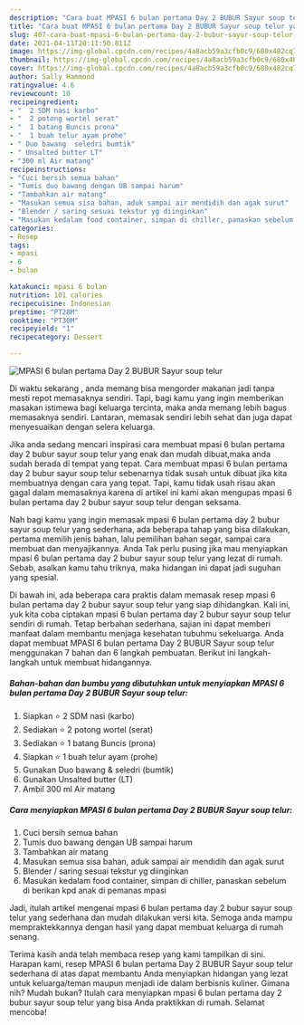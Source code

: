 ```yaml
---
description: "Cara buat MPASI 6 bulan pertama Day 2 BUBUR Sayur soup telur yang lezat Untuk Jualan"
title: "Cara buat MPASI 6 bulan pertama Day 2 BUBUR Sayur soup telur yang lezat Untuk Jualan"
slug: 407-cara-buat-mpasi-6-bulan-pertama-day-2-bubur-sayur-soup-telur-yang-lezat-untuk-jualan
date: 2021-04-11T20:11:50.811Z
image: https://img-global.cpcdn.com/recipes/4a8acb59a3cfb0c9/680x482cq70/mpasi-6-bulan-pertama-day-2-bubur-sayur-soup-telur-foto-resep-utama.jpg
thumbnail: https://img-global.cpcdn.com/recipes/4a8acb59a3cfb0c9/680x482cq70/mpasi-6-bulan-pertama-day-2-bubur-sayur-soup-telur-foto-resep-utama.jpg
cover: https://img-global.cpcdn.com/recipes/4a8acb59a3cfb0c9/680x482cq70/mpasi-6-bulan-pertama-day-2-bubur-sayur-soup-telur-foto-resep-utama.jpg
author: Sally Hammond
ratingvalue: 4.6
reviewcount: 10
recipeingredient:
- "  2 SDM nasi karbo"
- "  2 potong wortel serat"
- "  1 batang Buncis prona"
- "  1 buah telur ayam prohe"
- " Duo bawang  seledri bumtik"
- " Unsalted butter LT"
- "300 ml Air matang"
recipeinstructions:
- "Cuci bersih semua bahan"
- "Tumis duo bawang dengan UB sampai harum"
- "Tambahkan air matang"
- "Masukan semua sisa bahan, aduk sampai air mendidih dan agak surut"
- "Blender / saring sesuai tekstur yg diinginkan"
- "Masukan kedalam food container, simpan di chiller, panaskan sebelum di berikan kpd anak di pemanas mpasi"
categories:
- Resep
tags:
- mpasi
- 6
- bulan

katakunci: mpasi 6 bulan 
nutrition: 101 calories
recipecuisine: Indonesian
preptime: "PT28M"
cooktime: "PT30M"
recipeyield: "1"
recipecategory: Dessert

---
```



![MPASI 6 bulan pertama Day 2 BUBUR Sayur soup telur](https://img-global.cpcdn.com/recipes/4a8acb59a3cfb0c9/680x482cq70/mpasi-6-bulan-pertama-day-2-bubur-sayur-soup-telur-foto-resep-utama.jpg)

Di waktu  sekarang , anda memang bisa mengorder makanan jadi tanpa mesti repot memasaknya sendiri. Tapi, bagi kamu yang ingin memberikan masakan istimewa bagi keluarga tercinta, maka anda memang lebih bagus memasaknya sendiri. Lantaran, memasak sendiri lebih sehat dan juga dapat menyesuaikan dengan selera keluarga.

Jika anda sedang mencari inspirasi cara membuat mpasi 6 bulan pertama day 2 bubur sayur soup telur yang enak dan mudah dibuat,maka anda sudah berada di tempat yang tepat. Cara membuat mpasi 6 bulan pertama day 2 bubur sayur soup telur  sebenarnya tidak susah untuk dibuat jika kita membuatnya dengan cara yang tepat. Tapi, kamu tidak usah risau akan gagal dalam memasaknya 
karena di artikel ini kami akan mengupas mpasi 6 bulan pertama day 2 bubur sayur soup telur dengan seksama.  



Nah bagi kamu yang ingin memasak mpasi 6 bulan pertama day 2 bubur sayur soup telur yang sederhana, ada beberapa tahap yang bisa dilakukan, pertama memilih jenis bahan, lalu pemilihan bahan segar, sampai cara membuat dan menyajikannya. Anda Tak perlu pusing jika mau menyiapkan mpasi 6 bulan pertama day 2 bubur sayur soup telur yang lezat di rumah. Sebab, asalkan kamu  tahu triknya, maka hidangan ini dapat jadi suguhan yang spesial.

Di bawah ini, ada beberapa cara praktis  dalam memasak resep mpasi 6 bulan pertama day 2 bubur sayur soup telur yang siap dihidangkan. Kali ini, yuk kita coba ciptakan mpasi 6 bulan pertama day 2 bubur sayur soup telur sendiri di rumah. Tetap berbahan sederhana, sajian ini dapat memberi manfaat dalam membantu menjaga kesehatan tubuhmu sekeluarga. Anda dapat membuat MPASI 6 bulan pertama Day 2 BUBUR Sayur soup telur menggunakan 7 bahan dan 6 langkah pembuatan. Berikut ini langkah-langkah untuk membuat hidangannya.

<!--inarticleads1-->

##### Bahan-bahan dan bumbu yang dibutuhkan untuk menyiapkan MPASI 6 bulan pertama Day 2 BUBUR Sayur soup telur:

1. Siapkan  ⭐ 2 SDM nasi (karbo)
1. Sediakan  ⭐ 2 potong wortel (serat)
1. Sediakan  ⭐ 1 batang Buncis (prona)
1. Siapkan  ⭐ 1 buah telur ayam (prohe)
1. Gunakan  Duo bawang &amp; seledri (bumtik)
1. Gunakan  Unsalted butter (LT)
1. Ambil 300 ml Air matang




<!--inarticleads2-->

##### Cara menyiapkan MPASI 6 bulan pertama Day 2 BUBUR Sayur soup telur:

1. Cuci bersih semua bahan
1. Tumis duo bawang dengan UB sampai harum
1. Tambahkan air matang
1. Masukan semua sisa bahan, aduk sampai air mendidih dan agak surut
1. Blender / saring sesuai tekstur yg diinginkan
1. Masukan kedalam food container, simpan di chiller, panaskan sebelum di berikan kpd anak di pemanas mpasi




Jadi, itulah artikel mengenai  mpasi 6 bulan pertama day 2 bubur sayur soup telur  yang sederhana dan mudah dilakukan versi kita. Semoga anda mampu mempraktekkannya dengan hasil yang dapat membuat keluarga di rumah senang. 

Terima kasih anda telah membaca resep yang kami tampilkan di sini. Harapan kami, resep  MPASI 6 bulan pertama Day 2 BUBUR Sayur soup telur sederhana di atas dapat membantu Anda menyiapkan hidangan yang lezat untuk keluarga/teman maupun menjadi ide dalam berbisnis kuliner. Gimana nih? Mudah bukan? Itulah cara menyiapkan mpasi 6 bulan pertama day 2 bubur sayur soup telur yang bisa Anda praktikkan di rumah. Selamat mencoba!

